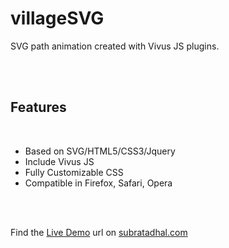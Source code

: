 <h1>villageSVG</h1>
<p>SVG path animation created with Vivus JS plugins.</p>
</br>
</br>
<h2>Features</h2><br />
<ul class="feature">
            <li>Based on SVG/HTML5/CSS3/Jquery</li>
            <li>Include Vivus JS</li>
            <li>Fully Customizable CSS</li>
            <li>Compatible in Firefox, Safari, Opera</li>
        </ul>
<br />
<br />
<p> Find the <a href="http://subratadhal.com/svg/village/" target="_blank">Live Demo</a> url on <a href="http://subratadhal.com/" target="_blank">subratadhal.com</a></p>
